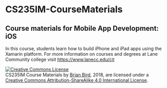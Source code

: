 # CS235IM-CourseMaterials

## Course materials for Mobile App Development: iOS

In this course, students learn how to build iPhone and iPad apps using the Xamarin platform.
For more information on courses and degrees at Lane Community college visit https://www.lanecc.edu/cit

<a rel="license" href="http://creativecommons.org/licenses/by-sa/4.0/"><img alt="Creative Commons License" style="border-width:0" src="https://i.creativecommons.org/l/by-sa/4.0/88x31.png" /></a><br /><span xmlns:dct="http://purl.org/dc/terms/" property="dct:title">CS235IM Course Materials</span> by <a xmlns:cc="http://creativecommons.org/ns#" href="https://birdsbits.blog" property="cc:attributionName" rel="cc:attributionURL">Brian Bird</a>, 2018, are licensed under a <a rel="license" href="http://creativecommons.org/licenses/by-sa/4.0/">Creative Commons Attribution-ShareAlike 4.0 International License</a>.
